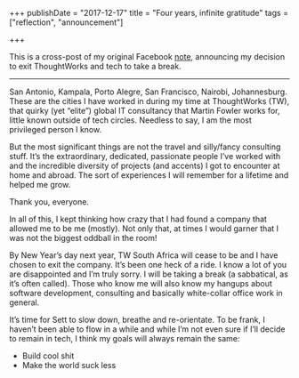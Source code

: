 +++
publishDate = "2017-12-17"
title = "Four years, infinite gratitude"
tags = ["reflection", "announcement"]

+++

This is a cross-post of my original Facebook [note](https://www.facebook.com/notes/sett-wai/four-years-infinite-gratitude/10154927130940684),
announcing my decision to exit ThoughtWorks and tech to take a break.

---

San Antonio, Kampala, Porto Alegre, San Francisco, Nairobi, Johannesburg. These
are the cities I have worked in during my time at ThoughtWorks (TW), that
quirky (yet “elite”) global IT consultancy that Martin Fowler works for, little
known outside of tech circles. Needless to say, I am the most privileged person
I know.  

But the most significant things are not the travel and silly/fancy
consulting stuff. It’s the extraordinary, dedicated, passionate people I’ve
worked with and the incredible diversity of projects (and accents) I got to
encounter at home and abroad. The sort of experiences I will remember for a
lifetime and helped me grow. 

Thank you, everyone.  

In all of this, I kept thinking how crazy that I had found a company that allowed me to be me
(mostly). Not only that, at times I would garner that I was not the biggest
oddball in the room! 

By New Year’s day next year, TW South Africa will cease
to be and I have chosen to exit the company. It’s been one heck of a ride. I
know a lot of you are disappointed and I’m truly sorry. I will be taking a
break (a sabbatical, as it’s often called). Those who know me will also know my
hangups about software development, consulting and basically white-collar
office work in general. 

It’s time for Sett to slow down, breathe and
re-orientate. To be frank, I haven’t been able to flow in a while and while I’m
not even sure if I’ll decide to remain in tech, I think my goals will always
remain the same: 

* Build cool shit 
* Make the world suck less
